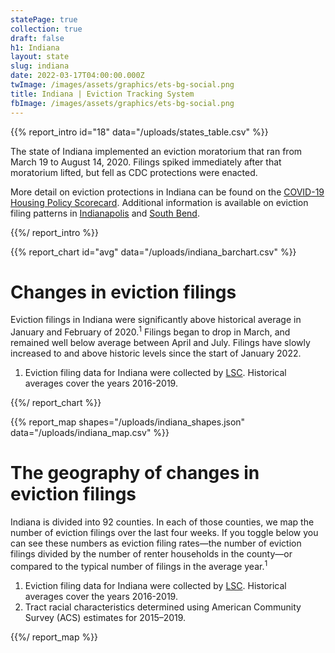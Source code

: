 ```yaml
---
statePage: true
collection: true
draft: false
h1: Indiana
layout: state
slug: indiana
date: 2022-03-17T04:00:00.000Z
twImage: /images/assets/graphics/ets-bg-social.png
title: Indiana | Eviction Tracking System
fbImage: /images/assets/graphics/ets-bg-social.png
---
```


{{% report_intro id="18" data="/uploads/states_table.csv" %}}





The state of Indiana implemented an eviction moratorium that ran from March 19 to August 14, 2020. Filings spiked immediately after that moratorium lifted, but fell as CDC protections were enacted.

More detail on eviction protections in Indiana can be found on the [COVID-19 Housing Policy Scorecard](https://evictionlab.org/covid-policy-scorecard/in/). Additional information is available on eviction filing patterns in [Indianapolis](https://evictionlab.org/eviction-tracking/indianapolis-in/) and [South Bend](https://evictionlab.org/eviction-tracking/south-bend-in/).





{{%/ report_intro %}}



{{% report_chart id="avg" data="/uploads/indiana_barchart.csv" %}}

# Changes in eviction filings

Eviction filings in Indiana were significantly above historical average in January and February of 2020.<sup>1</sup> Filings began to drop in March, and remained well below average between April and July. Filings have slowly increased to and above historic levels since the start of January 2022. 

1. Eviction filing data for Indiana were collected by [LSC](https://www.lsc.gov/). Historical averages cover the years 2016-2019.

{{%/ report_chart %}}



{{% report_map shapes="/uploads/indiana_shapes.json" data="/uploads/indiana_map.csv" %}}



# The geography of changes in eviction filings

Indiana is divided into 92 counties. In each of those counties, we map the number of eviction filings over the last four weeks. If you toggle below you can see these numbers as eviction filing rates—the number of eviction filings divided by the number of renter households in the county—or compared to the typical number of filings in the average year.<sup>1</sup>

1. Eviction filing data for Indiana were collected by [LSC](https://www.lsc.gov/). Historical averages cover the years 2016-2019.
2. Tract racial characteristics determined using American Community Survey (ACS) estimates for 2015–2019.



{{%/ report_map %}}